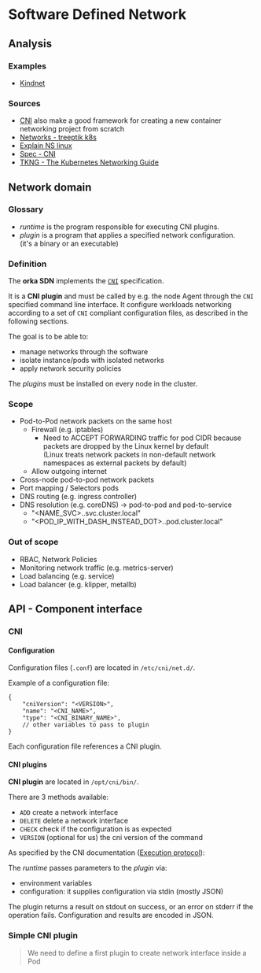 # Software Defined Network

## Analysis

### Examples

- [Kindnet](https://www.tkng.io/cni/kindnet/)

### Sources

- [CNI](https://github.com/containernetworking/cni) also make a good framework for creating a new container networking project from scratch
- [Networks - treeptik k8s](https://treeptik.gitbook.io/k8s/fundamentals/)
- [Explain NS linux](https://www.youtube.com/watch?v=j_UUnlVC2Ss)
- [Spec - CNI](https://www.cni.dev/docs/spec/)
- [TKNG - The Kubernetes Networking Guide](https://www.tkng.io/)

## Network domain

### Glossary

- *runtime* is the program responsible for executing CNI plugins.
- *plugin* is a program that applies a specified network configuration.  
  (it's a binary or an executable)

### Definition

The **orka SDN** implements the [`CNI`](https://www.cni.dev/docs/spec/) specification.

It is a **CNI plugin** and must be called by e.g. the node Agent through the `CNI` specified
command line interface. It configure workloads networking according to a set of `CNI`
compliant configuration files, as described in the following sections.

The goal is to be able to:

- manage networks through the software
- isolate instance/pods with isolated networks
- apply network security policies

The *plugins* must be installed on every node in the cluster.

### Scope

- Pod-to-Pod network packets on the same host
	- Firewall (e.g. iptables)
		- Need to ACCEPT FORWARDING traffic for pod CIDR because packets are dropped by the Linux kernel by default  
		  (Linux treats network packets in non-default network namespaces as external packets by default)
	- Allow outgoing internet
- Cross-node pod-to-pod network packets
- Port mapping / Selectors pods
- DNS routing (e.g. ingress controller)
- DNS resolution (e.g. coreDNS) -> pod-to-pod and pod-to-service
	- "<NAME_SVC>.<NAMESPACE>.svc.cluster.local"
	- "<POD_IP_WITH_DASH_INSTEAD_DOT>.<NAMESPACE>.pod.cluster.local"

### Out of scope

- RBAC, Network Policies
- Monitoring network traffic (e.g. metrics-server)
- Load balancing (e.g. service)
- Load balancer (e.g. klipper, metallb)

## API - Component interface

### CNI

#### Configuration

Configuration files (`.conf`) are located in `/etc/cni/net.d/`.

Example of a configuration file:

```
{
    "cniVersion": "<VERSION>",
    "name": "<CNI_NAME>",
    "type": "<CNI_BINARY_NAME>",
    // other variables to pass to plugin
}
```

Each configuration file references a CNI plugin.

#### CNI plugins

**CNI plugin** are located in `/opt/cni/bin/`.

There are 3 methods available:

- `ADD` create a network interface
- `DELETE` delete a network interface
- `CHECK` check if the configuration is as expected
- `VERSION` (optional for us) the cni version of the command

As specified by the CNI
documentation ([Execution protocol](https://www.cni.dev/docs/spec/#section-2-execution-protocol)):

The *runtime* passes parameters to the *plugin* via:

- environment variables
- configuration: it supplies configuration via stdin (mostly JSON)

The plugin returns a result on stdout on success, or an error on stderr if the operation fails.
Configuration and results are encoded in JSON.

### Simple CNI plugin

> We need to define a first plugin to create network interface inside a Pod
